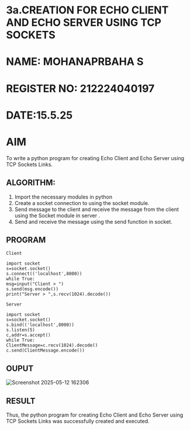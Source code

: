 # 3a.CREATION FOR ECHO CLIENT AND ECHO SERVER USING TCP SOCKETS
# NAME: MOHANAPRBAHA S
# REGISTER NO: 212224040197
# DATE:15.5.25
# AIM
To write a python program for creating Echo Client and Echo Server using TCP
Sockets Links.
## ALGORITHM:
1. Import the necessary modules in python
2. Create a socket connection to using the socket module.
3. Send message to the client and receive the message from the client using the Socket module in
 server .
4. Send and receive the message using the send function in socket.
## PROGRAM
```
Client

import socket 
s=socket.socket() 
s.connect(('localhost',8000)) 
while True: 
msg=input("Client > ") 
s.send(msg.encode()) 
print("Server > ",s.recv(1024).decode())

Server

import socket 
s=socket.socket() 
s.bind(('localhost',8000)) 
s.listen(5) 
c,addr=s.accept() 
while True: 
ClientMessage=c.recv(1024).decode() 
c.send(ClientMessage.encode())
```
## OUPUT

![Screenshot 2025-05-12 162306](https://github.com/user-attachments/assets/226aa100-362d-4ae5-b4b1-02cf3fa87570)


## RESULT
Thus, the python program for creating Echo Client and Echo Server using TCP Sockets Links 
was successfully created and executed.

